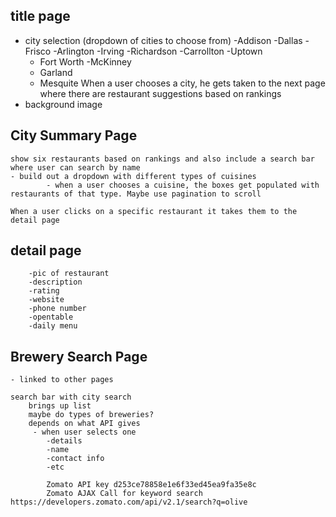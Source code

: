 ## title page

- city selection (dropdown of cities to choose from) 
    -Addison
    -Dallas
    -Frisco
    -Arlington
    -Irving
    -Richardson
    -Carrollton
    -Uptown 
    - Fort Worth
    -McKinney
    - Garland
    - Mesquite
                When a user chooses a city, he gets taken to the next page where there are restaurant suggestions based on rankings
- background image

## City Summary Page

    show six restaurants based on rankings and also include a search bar where user can search by name 
    - build out a dropdown with different types of cuisines 
            - when a user chooses a cuisine, the boxes get populated with restaurants of that type. Maybe use pagination to scroll

    When a user clicks on a specific restaurant it takes them to the detail page

## detail page

        -pic of restaurant
        -description
        -rating
        -website
        -phone number
        -opentable 
        -daily menu

    
## Brewery Search Page
    - linked to other pages

    search bar with city search
        brings up list
        maybe do types of breweries?
        depends on what API gives
         - when user selects one
            -details
            -name
            -contact info
            -etc

            Zomato API key d253ce78858e1e6f33ed45ea9fa35e8c
            Zomato AJAX Call for keyword search https://developers.zomato.com/api/v2.1/search?q=olive